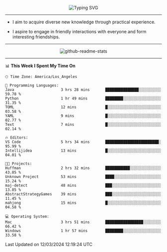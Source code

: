 <p align="center">
  <img src="https://readme-typing-svg.demolab.com?font=Fira+Code&weight=500&size=32&duration=2500&pause=1600&center=true&vCenter=true&random=false&width=1024&height=64&lines=Hi+there+%F0%9F%91%8B;I'm+delighted+you+could+make+it+here+%F0%9F%8E%89;I'm+Harry%2C+a+college+student+still+finding+my+way" alt="Typing SVG" />
</p>


---


- I aim to acquire diverse new knowledge through practical experience.

- I aspire to engage in friendly interactions with everyone and form interesting friendships.


---


<p align="center">
  <img src="https://github-readme-stats.vercel.app/api?username=Harry-Jing&show_icons=true" alt="github-readme-stats"/>
</p>


---

<!--START_SECTION:waka-->
📊 **This Week I Spent My Time On** 

```text
🕑︎ Time Zone: America/Los_Angeles

💬 Programming Languages: 
Java                     3 hrs 28 mins       ███████████████░░░░░░░░░░   59.78 % 
Python                   1 hr 49 mins        ████████░░░░░░░░░░░░░░░░░   31.35 % 
TOML                     12 mins             █░░░░░░░░░░░░░░░░░░░░░░░░   03.58 % 
YAML                     9 mins              █░░░░░░░░░░░░░░░░░░░░░░░░   02.77 % 
Text                     7 mins              █░░░░░░░░░░░░░░░░░░░░░░░░   02.14 % 

🔥 Editors: 
VS Code                  5 hrs 34 mins       ████████████████████████░   95.99 % 
Intellijidea             13 mins             █░░░░░░░░░░░░░░░░░░░░░░░░   04.01 % 

🐱‍💻 Projects: 
Huffman                  2 hrs 32 mins       ███████████░░░░░░░░░░░░░░   43.85 % 
Unknown Project          53 mins             ████░░░░░░░░░░░░░░░░░░░░░   15.24 % 
maj-detect               48 mins             ███░░░░░░░░░░░░░░░░░░░░░░   13.85 % 
AbstractStrategyGames    39 mins             ███░░░░░░░░░░░░░░░░░░░░░░   11.45 % 
mahjong                  15 mins             █░░░░░░░░░░░░░░░░░░░░░░░░   04.58 % 

💻 Operating System: 
Mac                      3 hrs 51 mins       █████████████████░░░░░░░░   66.42 % 
Windows                  1 hr 57 mins        ████████░░░░░░░░░░░░░░░░░   33.58 % 
```


 Last Updated on 12/03/2024 12:19:24 UTC
<!--END_SECTION:waka-->
